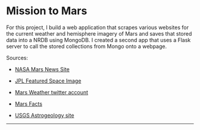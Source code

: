 # Mission to Mars

For this project, I build a web application that scrapes various websites for the current weather and hemisphere imagery of Mars and saves that stored data into a NRDB using MongoDB. I created a second app that uses a Flask server to call the stored collections from Mongo onto a webpage.

Sources:
* [NASA Mars News Site](https://mars.nasa.gov/news/)

* [JPL Featured Space Image](https://www.jpl.nasa.gov/spaceimages/?search=&category=Mars)

* [Mars Weather twitter account](https://twitter.com/marswxreport?lang=en)

* [Mars Facts](https://space-facts.com/mars/)

* [USGS Astrogeology site](https://astrogeology.usgs.gov/search/results?q=hemisphere+enhanced&k1=target&v1=Mars)

- - -

